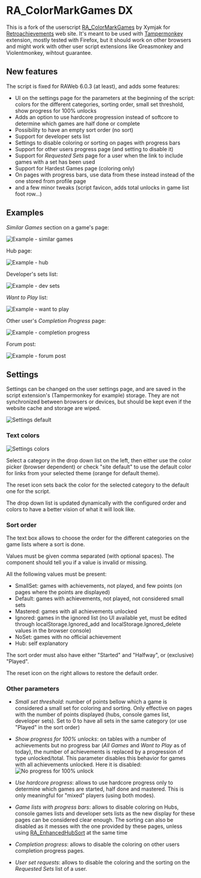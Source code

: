 # RA_ColorMarkGames DX

This is a fork of the userscript [RA_ColorMarkGames](https://retroachievements.org/viewtopic.php?t=12821) by Xymjak for [Retroachievements](https://retroachievements.org/) web site.
It's meant to be used with [Tampermonkey](https://www.tampermonkey.net/) extension, mostly tested with Firefox, but it should work on other browsers and might work with other user script extensions like Greasmonkey and Violentmonkey, wihtout guarantee.

## New features

The script is fixed for RAWeb 6.0.3 (at least), and adds some features:
- UI on the settings page for the parameters at the beginning of the script: colors for the different categories, sorting order, small set threshold, show progress for 100% unlocks
- Adds an option to use hardcore progression instead of softcore to determine which games are half done or complete
- Possibility to have an empty sort order (no sort)
- Support for developer sets list
- Settings to disable coloring or sorting on pages with progress bars
- Support for other users progress page (and setting to disable it)
- Support for *Requested Sets* page for a user when the link to include games with a set has been used
- Support for Hardest Games page (coloring only)
- On pages with progress bars, use data from these instead instead of the one stored from profile page
- and a few minor tweaks (script favicon, adds total unlocks in game list foot row...)

## Examples

*Similar Games* section on a game's page:

![Example - similar games](/assets/Example_game.png)

Hub page:

![Example - hub](/assets/Example_hub.png)

Developer's sets list:

![Example - dev sets](/assets/Example_dev_sets.png)

*Want to Play* list:

![Example - want to play](/assets/Example_wanttoplay.png)

Other user's *Completion Progress* page:

![Example - completion progress](/assets/Example_progress.png)

Forum post:

![Example - forum post](/assets/Example_forum.png)

## Settings

Settings can be changed on the user settings page, and are saved in the script extension's (Tampermonkey for example) storage. They are not synchronized between browsers or devices, but should be kept even if the website cache and storage are wiped.

![Settings default](/assets/Settings_default.png)

### Text colors

![Settings colors](/assets/Settings_colors.png)

Select a category in the drop down list on the left, then either use the color picker (browser dependent) or check "site default" to use the default color for links from your selected theme (orange for default theme).

The reset icon sets back the color for the selected category to the default one for the script.

The drop down list is updated dynamically with the configured order and colors to have a better vision of what it will look like.

### Sort order

The text box allows to choose the order for the different categories on the game lists where a sort is done.

Values must be given comma separated (with optional spaces). The component should tell you if a value is invalid or missing.

All the following values must be present:
- SmallSet: games with achievements, not played, and few points (on pages where the points are displayed)
- Default: games with achievements, not played, not considered small sets
- Mastered: games with all achievements unlocked
- Ignored: games in the ignored list (no UI available yet, must be edited through localStorage.Ignored_add and localStorage.Ignored_delete values in the browser console)
- NoSet: games with no official achievement
- Hub: self explanatory

The sort order must also have either "Started" and "Halfway", or (exclusive) "Played".

The reset icon on the right allows to restore the default order.

### Other parameters

- *Small set threshold*: number of points bellow which a game is considered a small set for coloring and sorting. Only effective on pages with the number of points displayed (hubs, console games list, developer sets). Set to 0 to have all sets in the same category (or use "Played" in the sort order)

- *Show progress for 100% unlocks*: on tables with a number of achievements but no progress bar (*All Games* and *Want to Play* as of today), the number of achievements is replaced by a progression of type unlocked/total. This parameter disables this behavior for games with all achievements unlocked.
  Here it is disabled:
  ![No progress for 100% unlock](/assets/Settings_100_noprogress.png)
  
- *Use hardcore progress*: allows to use hardcore progress only to determine which games are started, half done and mastered. This is only meaningful for "mixed" players (using both modes).

- *Game lists with progress bars*: allows to disable coloring on Hubs, console games lists and developer sets lists as the new display for these pages can be considered clear enough. The sorting can also be disabled as it messes with the one provided by these pages, unless using [RA_EnhancedHubSort](https://github.com/Mindhral/RA_userscripts/tree/main#ra_enhancedhubsort) at the same time

- *Completion progress*: allows to disable the coloring on other users completion progress pages.

- *User set requests*: allows to disable the coloring and the sorting on the *Requested Sets* list of a user.
